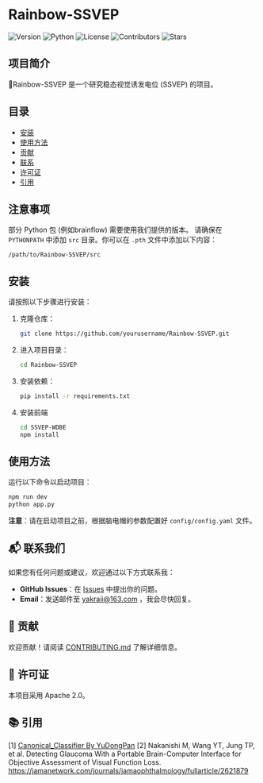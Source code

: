# Rainbow-SSVEP
![Version](https://img.shields.io/badge/version-0.9.2-blue)  ![Python](https://img.shields.io/badge/Python-3.10-blue?logo=python&color=3776AB&labelColor=FFD43B) ![License](https://img.shields.io/badge/license-Apache%202.0-green)      ![Contributors](https://img.shields.io/github/contributors/Yakraii/Rainbow-SSVEP) ![Stars](https://img.shields.io/github/stars/Yakraii/Rainbow-SSVEP)

## 项目简介
🌈Rainbow-SSVEP 是一个研究稳态视觉诱发电位 (SSVEP) 的项目。

## 目录
- [安装](#安装)
- [使用方法](#使用方法)
- [贡献](#-贡献)
- [联系](#-联系我们)
- [许可证](#-许可证)
- [引用](#-引用)

## 注意事项
部分 Python 包 (例如brainflow) 需要使用我们提供的版本。
请确保在 `PYTHONPATH` 中添加 `src` 目录。你可以在 `.pth` 文件中添加以下内容：

```text
/path/to/Rainbow-SSVEP/src
```

## 安装
请按照以下步骤进行安装：

1. 克隆仓库：
    ```bash
    git clone https://github.com/yourusername/Rainbow-SSVEP.git
    ```
2. 进入项目目录：
    ```bash
    cd Rainbow-SSVEP
    ```
3. 安装依赖：
    ```bash
    pip install -r requirements.txt
    ```
4. 安装前端
    ```bash
    cd SSVEP-WDBE
    npm install
    ```


## 使用方法
运行以下命令以启动项目：
```bash
npm run dev
python app.py
```
**注意**：请在启动项目之前，根据脑电帽的参数配置好 `config/config.yaml` 文件。


## 📬 联系我们 
如果您有任何问题或建议，欢迎通过以下方式联系我：  
- **GitHub Issues**：在 [Issues](https://github.com/your-username/your-repo/issues)  中提出你的问题。  
- **Email**：发送邮件至 [yakraii@163.com](mailto:yakraii@163.com) ，我会尽快回复。

## 🤝 贡献
欢迎贡献！请阅读 [CONTRIBUTING.md](CONTRIBUTING.md) 了解详细信息。

## 📝 许可证
本项目采用 Apache  2.0。

## 📚 引用
[1] [Canonical_Classifier By YuDongPan](https://github.com/YuDongPan/Canonical_Classifier)
[2] Nakanishi M, Wang YT, Jung TP, et al. Detecting Glaucoma With a Portable Brain-Computer Interface for Objective Assessment of Visual Function Loss. 
https://jamanetwork.com/journals/jamaophthalmology/fullarticle/2621879